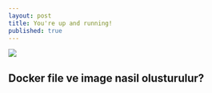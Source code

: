 ```yaml
---
layout: post
title: You're up and running!
published: true
---
```

![]({{site.baseurl}}/https://keytorc.com/wp-content/uploads/2020/11/Docker-File.png)
##  Docker file ve image nasil olusturulur?
